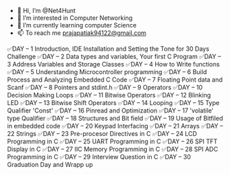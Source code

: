 - 👋 Hi, I’m @Net4Hunt
- 👀 I’m interested in Computer Networking
- 🌱 I’m currently learning computer Science
- 📫 To reach me prajapatiak94122@gmail.com

<!---
Net4Hunt/Neo is a ✨ special ✨ repository because its `README.md` (this file) appears on your GitHub profile.
You can click the Preview link to take a look at your changes.
--->

✅DAY – 1   Introduction, IDE Installation and Setting the Tone for 30 Days Challenge
✅DAY – 2  Data types and variables, Your first C Program
✅DAY – 3   Address Variables and Storage Classes
✅DAY – 4  How to Write functions
✅DAY – 5  Understanding Microcontroller programming
✅DAY – 6  Build Process and Analyzing Embedded C Code
✅DAY – 7  Floating Point data and Scanf
✅DAY – 8  Pointers and stdint.h
✅DAY – 9  Operators
✅DAY – 10   Decision Making Loops
✅DAY – 11   Bitwise Operators
✅DAY – 12   Blinking LED
✅DAY – 13  Bitwise Shift Operators
✅DAY – 14  Looping
✅DAY – 15  Type Qualifier 'Const'
✅DAY – 16   Pinread and Optimization
✅DAY – 17  'volatile' type Qualifier
✅DAY – 18   Structures and Bit field
✅DAY – 19  Usage of Bitfiled in embedded code
✅DAY – 20  Keypad Interfacing
✅DAY – 21 Arrays
✅DAY – 22  Strings
✅DAY – 23  Pre-procesor Directives in C
✅DAY – 24  LCD Programming in C
✅DAY – 25  UART Programming in C
✅DAY – 26  SPI TFT Display in C
✅DAY – 27  IIC  Memory Programming in C
✅DAY – 28  SPI ADC Programming in C
✅DAY – 29  Interview Question in C
✅DAY – 30  Graduation Day and Wrapp up
